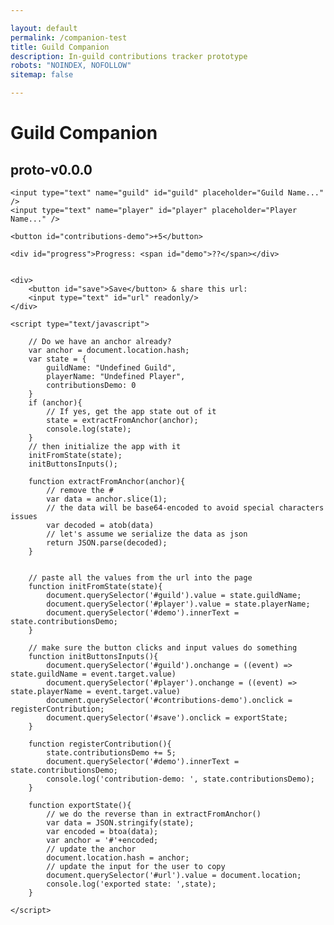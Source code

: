 ```yaml
---

layout: default
permalink: /companion-test
title: Guild Companion
description: In-guild contributions tracker prototype
robots: "NOINDEX, NOFOLLOW"
sitemap: false

---
```



# Guild Companion 
  
## proto-v0.0.0

	<input type="text" name="guild" id="guild" placeholder="Guild Name..." />
	<input type="text" name="player" id="player" placeholder="Player Name..." />

	<button id="contributions-demo">+5</button>	

	<div id="progress">Progress: <span id="demo">??</span></div>


	<div>
		<button id="save">Save</button> & share this url:
		<input type="text" id="url" readonly/>
	</div>

	<script type="text/javascript">

		// Do we have an anchor already?
		var anchor = document.location.hash;
		var state = {
			guildName: "Undefined Guild",
			playerName: "Undefined Player",
			contributionsDemo: 0
		}
		if (anchor){
			// If yes, get the app state out of it
			state = extractFromAnchor(anchor);
			console.log(state);
		}
		// then initialize the app with it
		initFromState(state);
		initButtonsInputs();

		function extractFromAnchor(anchor){
			// remove the #
			var data = anchor.slice(1);
			// the data will be base64-encoded to avoid special characters issues
			var decoded = atob(data) 
			// let's assume we serialize the data as json
			return JSON.parse(decoded);
		}


		// paste all the values from the url into the page
		function initFromState(state){
			document.querySelector('#guild').value = state.guildName;
			document.querySelector('#player').value = state.playerName;
			document.querySelector('#demo').innerText = state.contributionsDemo;
		}

		// make sure the button clicks and input values do something
		function initButtonsInputs(){
			document.querySelector('#guild').onchange = ((event) => state.guildName = event.target.value)
			document.querySelector('#player').onchange = ((event) => state.playerName = event.target.value)
			document.querySelector('#contributions-demo').onclick = registerContribution;
			document.querySelector('#save').onclick = exportState;
		}

		function registerContribution(){
			state.contributionsDemo += 5;
			document.querySelector('#demo').innerText = state.contributionsDemo;
			console.log('contribution-demo: ', state.contributionsDemo);	
		}

		function exportState(){
			// we do the reverse than in extractFromAnchor()
			var data = JSON.stringify(state);
			var encoded = btoa(data);
			var anchor = '#'+encoded;
			// update the anchor
			document.location.hash = anchor;
			// update the input for the user to copy
			document.querySelector('#url').value = document.location;	
			console.log('exported state: ',state);
		}

	</script>

